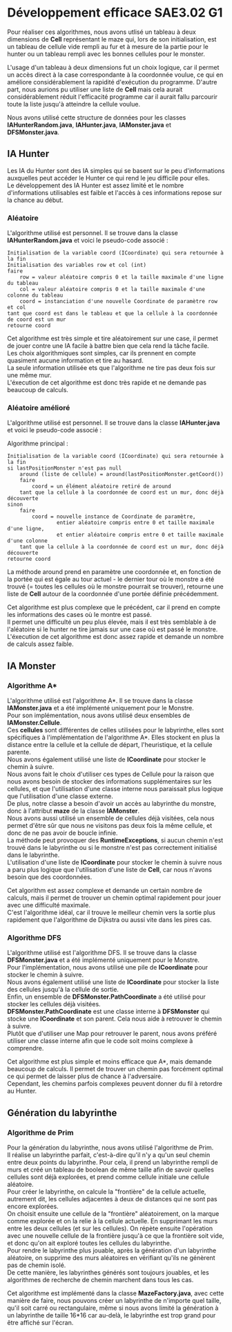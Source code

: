 # Développement efficace SAE3.02 G1

Pour réaliser ces algorithmes, nous avons utlisé un tableau à deux dimensions de **Cell** représentant le maze qui, lors de son initialisation, est un tableau de cellule vide rempli au fur et à mesure de la partie pour le hunter ou un tableau rempli avec les bonnes cellules pour le monster.

L'usage d'un tableau à deux dimensions fut un choix logique, car il permet un accès direct à la case correspondante à la coordonnée voulue, ce qui en améliore considérablement la rapidité d'exécution du programme. D'autre part, nous aurions pu utiliser une liste de **Cell** mais cela aurait considérablement réduit l'efficacité programme car il aurait fallu parcourir toute la liste jusqu'à atteindre la cellule voulue.

Nous avons utilisé cette structure de données pour les classes **IAHunterRandom.java**, **IAHunter.java**, **IAMonster.java** et **DFSMonster.java**.

## IA Hunter

Les IA du Hunter sont des IA simples qui se basent sur le peu d'informations auxquelles peut accéder le Hunter ce qui rend le jeu difficile pour elles.  
Le développement des IA Hunter est assez limité et le nombre d'informations utilisables est faible et l'accès à ces informations repose sur la chance au début.  

### Aléatoire
L'algorithme utilisé est personnel. Il se trouve dans la classe **IAHunterRandom.java** et voici le pseudo-code associé :

```
Initialisation de la variable coord (ICoordinate) qui sera retournée à la fin
Initialisation des variables row et col (int)
faire
    row = valeur aléatoire compris 0 et la taille maximale d'une ligne du tableau
    col = valeur aléatoire compris 0 et la taille maximale d'une colonne du tableau
    coord = instanciation d'une nouvelle Coordinate de paramètre row et col
tant que coord est dans le tableau et que la cellule à la coordonnée de coord est un mur
retourne coord
```

Cet algorithme est très simple et tire aléatoirement sur une case, il permet de jouer contre une IA facile à battre bien que cela rend la tâche facile.  
Les choix algorithmiques sont simples, car ils prennent en compte quasiment aucune information et tire au hasard.  
La seule information utilisée ets que l'algorithme ne tire pas deux fois sur une même mur.  
L'éxecution de cet algorithme est donc très rapide et ne demande pas beaucoup de calculs.  

### Aléatoire amélioré

L'algorithme utilisé est personnel. Il se trouve dans la classe **IAHunter.java** et voici le pseudo-code associé :

Algorithme principal :
```
Initialisation de la variable coord (ICoordinate) qui sera retournée à la fin
si lastPositionMonster n'est pas null
    around (liste de cellule) = around(lastPositionMonster.getCoord())
    faire
        coord = un élément aléatoire retiré de around
    tant que la cellule à la coordonnée de coord est un mur, donc déjà découverte
sinon
    faire
        coord = nouvelle instance de Coordinate de paramètre, 
                entier aléatoire compris entre 0 et taille maximale d'une ligne, 
                et entier aléatoire compris entre 0 et taille maximale d'une colonne
    tant que la cellule à la coordonnée de coord est un mur, donc déjà découverte
retourne coord
```
La méthode around prend en paramètre une coordonnée et, en fonction de la portée qui est égale au tour actuel - le dernier tour où le monstre a été trouvé (= toutes les cellules où le monstre pourrait se trouver), retourne une liste de **Cell** autour de la coordonnée d'une portée définie précédemment.

Cet algorithme est plus complexe que le précédent, car il prend en compte les informations des cases où le montre est passé.  
Il permet une difficulté un peu plus élevée, mais il est très semblable à de l'aléatoire si le hunter ne tire jamais sur une case où est passé le monstre.  
L'éxecution de cet algorithme est donc assez rapide et demande un nombre de calculs assez faible.  

## IA Monster

### Algorithme A*

L'algorithme utilisé est l'algorithme A*. Il se trouve dans la classe **IAMonster.java** et a été implémenté uniquement pour le Monstre.  
Pour son implémentation, nous avons utilisé deux ensembles de **IAMonster.Cellule**.  
Ces **cellules** sont différentes de celles utilisées pour le labyrinthe, elles sont spécifiques à l'implémentation de l'algorithme A*. Elles stockent en plus la distance entre la cellule et la cellule de départ, l'heuristique, et la cellule parente.  
Nous avons également utilisé une liste de **ICoordinate** pour stocker le chemin à suivre.  
Nous avons fait le choix d'utiliser ces types de Cellule pour la raison que nous avons besoin de stocker des informations supplémentaires sur les cellules, et que l'utilisation d'une classe interne nous paraissait plus logique que l'utilisation d'une classe externe.  
De plus, notre classe a besoin d'avoir un accès au labyrinthe du monstre, donc à l'attribut **maze** de la classe **IAMonster**.  
Nous avons aussi utilisé un ensemble de cellules déjà visitées, cela nous permet d'être sûr que nous ne visitons pas deux fois la même cellule, et donc de ne pas avoir de boucle infinie.  
La méthode peut provoquer des **RuntimeExceptions**, si aucun chemin n'est trouvé dans le labyrinthe ou si le monstre n'est pas correctement initialisé dans le labyrinthe.  
L'utilisation d'une liste de **ICoordinate** pour stocker le chemin à suivre nous a paru plus logique que l'utilisation d'une liste de **Cell**, car nous n'avons besoin que des coordonnées.  

Cet algorithm est assez complexe et demande un certain nombre de calculs, mais il permet de trouver un chemin optimal rapidement pour jouer avec une difficulté maximale.  
C'est l'algorithme idéal, car il trouve le meilleur chemin vers la sortie plus rapidement que l'algorithme de Dijkstra ou aussi vite dans les pires cas.  


### Algorithme DFS

L'algorithme utilisé est l'algorithme DFS. Il se trouve dans la classe **DFSMonster.java** et a été implémenté uniquement pour le Monstre.  
Pour l'implémentation, nous avons utilisé une pile de **ICoordinate** pour stocker le chemin à suivre.  
Nous avons également utilisé une liste de **ICoordinate** pour stocker la liste des cellules jusqu'à la cellule de sortie.  
Enfin, un ensemble de **DFSMonster.PathCoordinate** a été utilisé pour stocker les cellules déjà visitées.  
**DFSMonster.PathCoordinate** est une classe interne à **DFSMonster** qui stocke une **ICoordinate** et son parent. Cela nous aide à retrouver le chemin à suivre.  
Plutôt que d'utiliser une Map pour retrouver le parent, nous avons préféré utiliser une classe interne afin que le code soit moins complexe à comprendre.  

Cet algorithme est plus simple et moins efficace que A*, mais demande beaucoup de calculs. 
Il permet de trouver un chemin pas forcément optimal ce qui permet de laisser plus de chance à l'adversaire.  
Cependant, les chemins parfois complexes peuvent donner du fil à retordre au Hunter.  

## Génération du labyrinthe

### Algorithme de Prim

Pour la génération du labyrinthe, nous avons utilisé l'algorithme de Prim.  
Il réalise un labyrinthe parfait, c'est-à-dire qu'il n'y a qu'un seul chemin entre deux points du labyrinthe.
Pour cela, il prend un labyrinthe rempli de murs et créé un tableau de boolean de même taille afin de savoir quelles cellules sont déjà explorées, et prend comme cellule initiale une cellule aléatoire.  
Pour créer le labyrinthe, on calcule la "frontière" de la cellule actuelle, autrement dit, les cellules adjacentes à deux de distances qui ne sont pas encore explorées.  
On choisit ensuite une cellule de la "frontière" aléatoirement, on la marque comme explorée et on la relie à la cellule actuelle. En supprimant les murs entre les deux cellules (et sur les cellules).
On répète ensuite l'opération avec une nouvelle cellule de la frontière jusqu'à ce que la frontière soit vide, et donc qu'on ait exploré toutes les cellules du labyrinthe.  
Pour rendre le labyrinthe plus jouable, après la génération d'un labyrinthe aléatoire, on supprime des murs aléatoires en vérifiant qu'ils ne génèrent pas de chemin isolé.  
De cette manière, les labyrinthes générés sont toujours jouables, et les algorithmes de recherche de chemin marchent dans tous les cas.

Cet algorithme est implémenté dans la classe **MazeFactory.java**, avec cette manière de faire, nous pouvons créer un labyrinthe de n'importe quel taille, qu'il soit carré ou rectangulaire, même si nous avons limité la génération à un labyrinthe de taille 16*16 car au-delà, le labyrinthe est trop grand pour être affiché sur l'écran.